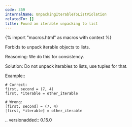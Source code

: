 ```yaml
---
code: 359
internalName: UnpackingIterableToListViolation
relatedTo: []
title: Found an iterable unpacking to list
---
```


{% import "macros.html" as macros with context %}

Forbids to unpack iterable objects to lists.

Reasoning: We do this for consistency.

Solution: Do not unpack iterables to lists, use tuples for that.

Example::

    # Correct:
    first, second = (7, 4)
    first, *iterable = other_iterable
    
    # Wrong:
    [first, second] = (7, 4)
    [first, *iterable] = other_iterable

.. versionadded:: 0.15.0